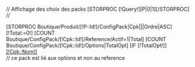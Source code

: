 // Affichage des choix des packs
[STORPROC [!Query!]|P|0|1][/STORPROC]
//<input id="tarifDepart" value="[!P::getTarif()!]" type="hidden" />
<div class="BlocChoixPackListe" >
	[STORPROC Boutique/Produit/[!P::Id!]/ConfigPack|Cpk|||Ordre|ASC]
		[!Total:=0!]
		[COUNT Boutique/ConfigPack/[!Cpk::Id!]/Reference/Actif=1|Total]
		[COUNT Boutique/ConfigPack/[!Cpk::Id!]/Options|TotalOpt]
		[IF [!TotalOpt!]]
			<div class="Optionsbtn"> 
				<a href="#"  class="btn [IF [!Cpk::ChoixObligatoire!]=1]btn-kirigami[ELSE]btn-fushia[/IF] btn-pack col-md-12"  style="white-space: normal;" onclick="AfficheMasqueOption([!Cpk::Id!]);" id="blochoixR-[!Cpk::Id!]">[!Cpk::Nom!]</a>
				<a href="#"  class="btn btn-gris-kirigami btn-pack col-md-12"  style="white-space: normal;display:none;" onclick="AfficheMasqueOption([!Cpk::Id!]);" id="blochoixG-[!Cpk::Id!]">[!Cpk::Nom!]</a>
			</div>
			// ce pack est lié aux options et non au reference
			<div id="lesoptions-[!Cpk::Id!]" style="display:none;">
				[STORPROC Boutique/ConfigPack/[!Cpk::Id!]/Options|Opt|||Ordre|ASC]
					<div class="row uneOptionFiche[!Pos!]"><div class="col-md-12" >
						[IF [!Opt::Commentaires!]!=]
							<div class="BlocFichDeclinaisons">
								<div class="BlocFichDeclinaisonsLibelle"><p>[!Opt::Commentaires!]</p></div>
							</div>
						[/IF]
						<div class="BlocFichDeclinaisons" style="margin:5px 0;">
							[SWITCH [!Opt::TypeOptions!]|=]
								[CASE 1]
									[!Limitation:=50!]
									[IF [!Opt::LimiteCar!]!=][!Limitation:=[!Opt::LimiteCar!]!][/IF]
									<textarea id="OptionsChoix-[!Cpk::Id!]-[!Opt::Id!]" class="col-md-12 [IF [!Opt::LimiteCar!]=] texteDecli[/IF]"  onkeyup="javascript:LimitationTexteSaisi(this, [!Limitation!]);" style="[IF [!Limitation!]!=][!Hgt:=[!Limitation!]!][!Hgt*=.9!]height:[!Hgt!]px;[/IF]max-height:150px;"></textarea>
									<script type="text/javascript">
										function LimitationTexteSaisi(lechamp,longeurchamp){
											if (lechamp.value.length >= longeurchamp) {
												lechamp.value = lechamp.value.substring(0, longeurchamp);
												alert('Votre texte ne doit pas dépasser '+longeurchamp+' caractères! ');
											}
										}
									</script>
	
								[/CASE]
								[CASE 4]
									<select id="OptionsChoix-[!Cpk::Id!]-[!Opt::Id!]" class="col-md-12">
										[STORPROC Boutique/Options/[!Opt::Id!]/OptionsDetails|SdOpt|||Ordre|ASC]
											<option value="[!SdOpt::Id!]">[!SdOpt::Nom!]</option>
										[/STORPROC]
									</select>
								[/CASE]
								[CASE 5]
									<div class="row"><div class="col-md-12">
										[STORPROC Boutique/Options/[!Opt::Id!]/OptionsDetails|SdOpt|||Ordre|ASC]
											<div class="pull-left">
												<div class="AttributGraphiqueNom">[!SdOpt::Nom!]</div>
												<div class="AttributGraphiqueImg">
													[IF [!SdOpt::Image!]!=]
														[!Taille:=130x120!]
														[IF [!SdOpt::Largeur!]!=][!Taille:=[!SdOpt::Largeur!]!][/IF]
													<a href="[!Domaine!]/[!SdOpt::Image!]" rel="shadowbox;" ><img src="[!Domaine!]/[!SdOpt::Image!].mini.[!Taille!].jpg" class="img-responsive img-thumbnail" /></a>[/IF]
												</div>
												<div class="AttributGraphiqueChoix" style="text-align:center;">
													<input type="radio" name="OptionsChoix-[!Cpk::Id!]-[!Opt::Id!]"  value="[!SdOpt::Id!]"  class="OptionsChoix-[!Cpk::Id!]-[!Opt::Id!]"  />
												</div>
											</div>
		
										[/STORPROC]
									</div></div>
								[/CASE]
							[/SWITCH]
						</div>
					</div></div>
				[/STORPROC]
				<input type="hidden" name="config[[!Cpk::Id!]]" id="PackChoix-[!Cpk::Id!]" value="" class="PackChoix">
				<div id="PackChoixOpt-[!Cpk::Id!]"></div>
			</div>
		[ELSE]
			<div class="BlocChoixPack">
				[IF [!Total!]=1&&[!Cpk::AffichePopup!]=0]
					// MODIFICATION DEMANDE PAR MATHILDE LE 19 AVRIL 2014
					// SI UN SEUL CHOIX POSSIBLE DANS LE PACK ON N AFFICHE PAS LE CHOIX CAR IL SERA DE FAIT
					// SAUF SI ON VEUT OBLIGER À CHOISIR POUR AUGMENTATION DE PRIX
					[STORPROC Boutique/ConfigPack/[!Cpk::Id!]/Reference/Actif=1|Ref][/STORPROC]
					[STORPROC Boutique/Produit/Reference/[!Ref::Id!]|Prod|0|1][/STORPROC]
					[STORPROC Boutique/Reference/[!Ref::Id!]|R|0|1][/STORPROC]
					<input type="hidden" name="config[[!Cpk::Id!]]" id="PackChoix-[!Cpk::Id!]"  data-id="[!Cpk::Id!]" value="[!Ref::Id!]" class="PackChoix">
					<div id="PackChoixRef-[!Cpk::Id!]" ></div>
					[SWITCH [!Cpk::EtapeVisu!]|=]
						[CASE 1]
							<script type="text/javascript">
								initPopupImg='[!R::ImagePng!]';
								initInterImg='[!R::ImageFondPng!]';
							</script>
						[/CASE]
						[CASE 3]
							<script type="text/javascript">
								 initCarteImg='[!R::ImagePng!]';
							</script>
						[/CASE]
						[CASE 7]
							<script type="text/javascript">
								 initEncarImg='[!R::ImagePng!]';
							</script>
						[/CASE]
					[/SWITCH]

				[ELSE]
					// pour le configurateur meme avec un seul choix on passe ici
					[!LeTitre:=[!P::Nom!] <h4> !]
					[!LeTitre+=[!Cpk::Nom!]</h4>!]
					[!LeTitre2:=[!LeTitre!]!]
//[IF [!Cpk::ChoixObligatoire!]=0]gris-[/IF]
					<a href="#" onclick="AffichePopup([!Cpk::Id!],'[UTIL ADDSLASHES][!LeTitre2!][/UTIL]');" id="PackButton-[!Cpk::Id!]"  onblur="ScrollversEtape([!Cpk::Id!]);"  class="btn [IF [!Cpk::ChoixObligatoire!]=1]btn-kirigami[ELSE]btn-fushia[/IF] btn-pack col-md-12" style="white-space: normal;">[!Cpk::Nom!]</a>
					<input type="hidden" name="config[[!Cpk::Id!]]" id="PackChoix-[!Cpk::Id!]" data-id="[!Cpk::Id!]" value="" class="PackChoix">
					<div id="PackChoixRef-[!Cpk::Id!]"></div>
					[STORPROC Boutique/ConfigPack/[!Cpk::Id!]/Reference/Actif=1&DefPerso=1|RefC|0|1]
						[SWITCH [!Cpk::EtapeVisu!]|=]
							[CASE 7]
								<script type="text/javascript">
									initEncarImg='[!RefC::ImagePng!]';
								</script>
							[/CASE]
						[/SWITCH]
					[/STORPROC]
				[/IF]
			</div>
		[/IF]
	[/STORPROC]
	[STORPROC Boutique/Produit/[!P::Id!]/Reference|Re|0|1][/STORPROC]
	<input type="hidden" name="Reference" id="Reference" value="[!Re::Reference!]" >
	<input type="hidden" name="StockAvailable" value="1" >
	<input type="hidden" name="IdReference" value="[!Re::Id!]" >

</div>

// Surcouche JS
<script type="text/javascript">

	function AffichePopup ($Lepack,$LeTitre) {
		$('#myModalLabel').html($LeTitre);
	
		$('#lemodal').modal({
			keyboard: false,
			remote: '/Boutique/Produit/PackPopupconfigurateur.htrc?LePack='+$Lepack
		}).modal('show');
				
		//alert("ici on mettra a jour la photo");
	}
	
	function AffichePopupDesc ($Laref) {
	
		$('#myModalLabel').html("");
	
		$('#lemodal').modal({
			keyboard: false,
			remote: '/Boutique/Produit/PackVoirChoix.htrc?Laref='+$Laref
		}).modal('show');
				
	
	}
	
	function choixPack(pack,ref,leprod,nomRef,imagefondpng, imageref,couleurhexa, etape, nometape) {
		$('#PackChoix-'+pack).val(ref);
		$('#PackChoixRef-'+pack).html("");
		$('#PackChoixRef-'+pack).html('<div class="PackNomProduit"><span class="gris"> '+nometape+ "</span><br />" + nomRef+ '</div><type="button" name="modifier" class="PackBtnMod btn btn-gris-kirigami" onclick="AffichePopup(' + pack +');" >Modifier</a>');

		$('#PackButton-'+pack).css('display','none');
		$('#lemodal').modal('hide');
		if (couleurhexa!='') { 
			couleurElement(etape,couleurhexa);
			if (etape==2) couleurElement('6',couleurhexa) ;
		} else {
			choixElement(etape,imageref) ;
			if (etape==1 && imagefondpng!='') choixElement('5',imagefondpng) ;
		}

		var sel = $('.PackChoix');
		var leprix =0;
		var config = {};


		//On va chercher tous les choix du pack
		$(sel).each(function (index,item){
			if ($(item).val() !="") {
				console.log('Config '+$(item).attr('data-id')+' = '+$(item).val());
				if (!config['config']) config['config']={};
				config['config'][$(item).attr('data-id')] = $(item).val();
			}
			
		});
		//récupération de la référence du produit
		config['quantite'] = $('#Qte').val();
		config['Reference'] = $('#Reference').val();
		
		var r = $.ajax({
			type: "POST",
			url: '/Boutique/Produit/[!P::Id!]/getTarif.json',
			data: config,
			success: function (data){
				console.log(data);
				//alert(data.priceUnit);
				$('#tarif').html(data.price+' €');
				if ( $('#PackType').val()=='5') {
					 $('#tarifunite').html("soit "+ data.priceUnit+" € lunité");
				}
			},
			dataType: 'json'
		});


	}
	

	function AfficheMasqueOption(lepack) {
		if ($('#lesoptions-'+lepack).is(':visible')) {
			$('#lesoptions-'+lepack).css('display','none');
			$('#blochoixR-'+lepack).css('display','block');
			$('#blochoixG-'+lepack).css('display','none');
		} else {
			$('#lesoptions-'+lepack).css('display','block');
			$('#blochoixR-'+lepack).css('display','none');
			$('#blochoixG-'+lepack).css('display','block');
			ScrollversOption(lepack);		
			
		}
		
	}
	function ScrollversOption(lepack) {

		var the_id = $('#lesoptions-'+lepack);  
		
		$('html, body').animate({  
			scrollTop:$(the_id).offset().top  
		}, 'slow');  
		return false;  
	}
	
	function ScrollversEtape(lepack) {
//alert(lepack);
		return;
		var the_id = $('#PackButton-'+lepack); 
		
		$('html, body').animate({  
			scrollTop:$(the_id).offset().top  
		}, 'slow');  
		return false;  
	}

</script>
		

